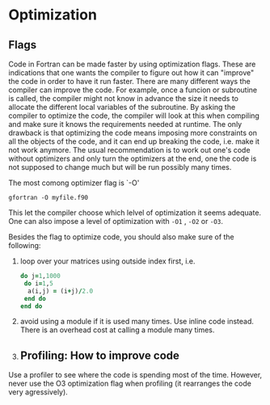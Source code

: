 # Optimization

## Flags

Code in Fortran can be made faster by using optimization flags. These are indications that one wants the compiler to figure out how it can "improve" the code in order to have it run faster. There are many different ways the compiler can improve the code. For example, once a funcion or subroutine is called, the compiler might not know in advance the size it needs to allocate the different local variables of the subroutine. By asking the compiler to optimize the code, the compiler will look at this when compiling and make sure it knows the requirements needed at runtime. The only drawback is that optimizing the code means imposing more constraints on all the objects of the code, and it can end up breaking the code, i.e. make it not work anymore. The usual recommendation is to work out one's code without optimizers and only turn the optimizers at the end, one the code is not supposed to change much but will be run possibly many times.

The most comong optimizer flag is \`-O'

`gfortran -O myfile.f90`

This let the compiler choose which lelvel of optimization it seems adequate. One can also impose a level of optimization with `-O1` , `-O2` or `-O3`.

Besides the flag to optimize code, you should also make sure of the following:

1. loop over your matrices using outside index first, i.e.
   ```fortran
   do j=1,1000
    do i=1,5
     a(i,j) = (i+j)/2.0
    end do
   end do
   ```
2. avoid using a module if it is used many times. Use inline code instead. There is an overhead cost at calling a module many times.
3. ## Profiling: How to improve code

Use a profiler to see where the code is spending most of the time. However, never use the O3 optimization flag when profiling \(it rearranges the code very agressively\).

## 



